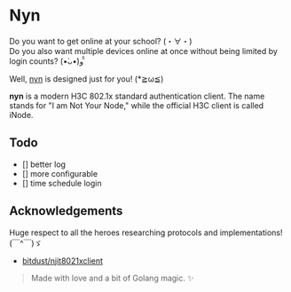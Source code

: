 # Nyn
Do you want to get online at your school? (・∀・)  
Do you also want multiple devices online at once without being limited by login counts? (•̀ᴗ•́)و ̑̑

Well, [nyn](https://github.com/diredocks/nyn) is designed just for you! (*≧ω≦)

**nyn** is a modern H3C 802.1x standard authentication client. The name stands for "I am Not Your Node," while the official H3C client is called iNode.

## Todo
- [] better log
- [] more configurable
- [] time schedule login

## Acknowledgements
Huge respect to all the heroes researching protocols and implementations! (￣^￣)ゞ

- [bitdust/njit8021xclient](https://github.com/bitdust/njit8021xclient)

> Made with love and a bit of Golang magic. ✨
